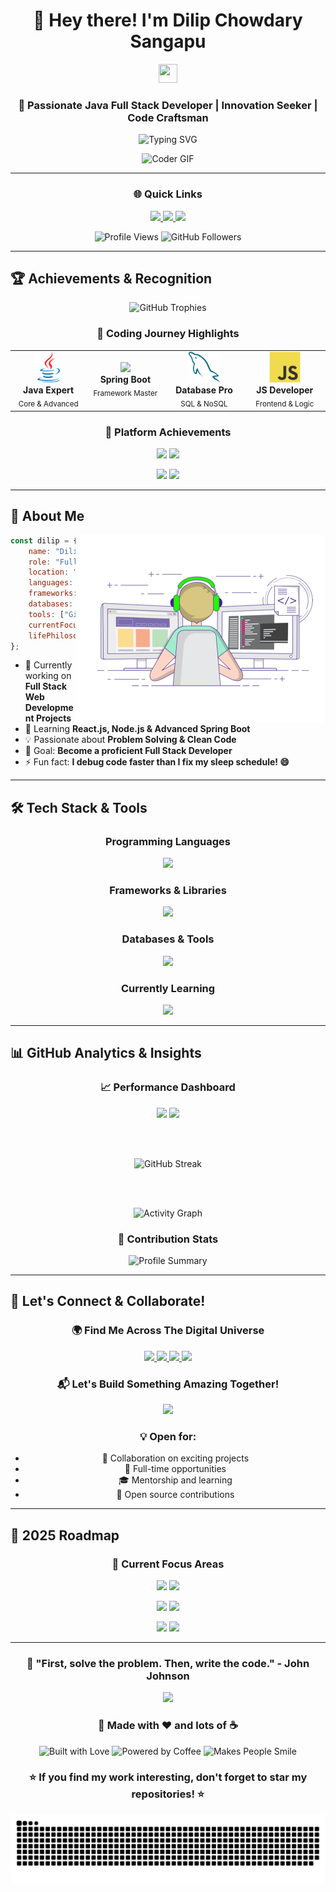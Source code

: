 <div align="center">

# 👋 Hey there! I'm Dilip Chowdary Sangapu

<img src="https://raw.githubusercontent.com/MartinHeinz/MartinHeinz/master/wave.gif" width="30px" height="30px">

### 🚀 Passionate Java Full Stack Developer | Innovation Seeker | Code Craftsman

<img src="https://readme-typing-svg.herokuapp.com?font=Fira+Code&size=24&duration=2500&pause=800&color=FF6B6B&center=true&vCenter=true&width=700&lines=Welcome+to+my+Digital+Universe!+🌟;Full+Stack+Developer+%7C+Java+Expert;React+%7C+Spring+Boot+%7C+MySQL;Transforming+Ideas+into+Reality;Building+Tomorrow's+Applications+Today!" alt="Typing SVG" />

<p align="center">
  <img src="https://media.giphy.com/media/SWoSkN6DxTszqIKEqv/giphy.gif" alt="Coder GIF" width="500">
</p>

---

### 🌐 **Quick Links**

<p align="center">
  <a href="https://dilip-portfolio07.netlify.app/" target="_blank">
    <img src="https://img.shields.io/badge/🌐_Portfolio-Visit_Now-FF6B6B?style=for-the-badge&logo=netlify&logoColor=white" />
  </a>
  <a href="https://drive.google.com/file/d/1_3ag5_WPbGGEDQH-uzcURbh5feNf7bMc/view?usp=drive_link" target="_blank">
    <img src="https://img.shields.io/badge/📄_Resume-Download-4ECDC4?style=for-the-badge&logo=google-drive&logoColor=white" />
  </a>
  <a href="https://github.com/Dilipsangapu" target="_blank">
    <img src="https://img.shields.io/badge/💻_GitHub-Follow-45B7D1?style=for-the-badge&logo=github&logoColor=white" />
  </a>
</p>

<p align="center">
  <img src="https://komarev.com/ghpvc/?username=Dilipsangapu&label=Profile%20Views&color=blueviolet&style=for-the-badge" alt="Profile Views" />
  <img src="https://img.shields.io/github/followers/Dilipsangapu?label=Followers&style=for-the-badge&color=success" alt="GitHub Followers" />
</p>

</div>

---

## 🏆 **Achievements & Recognition**

<div align="center">
  
<img src="https://github-profile-trophy.vercel.app/?username=Dilipsangapu&theme=radical&no-frame=true&column=4&margin-w=15&margin-h=15&no-bg=true" alt="GitHub Trophies" />

### 🎯 **Coding Journey Highlights**

<div align="center">
  
<table>
<tr>
<td align="center" width="200px">
<img src="https://raw.githubusercontent.com/devicons/devicon/master/icons/java/java-original.svg" width="50"/>
<br><strong>Java Expert</strong>
<br><sub>Core & Advanced</sub>
</td>
<td align="center" width="200px">
<img src="https://cdn.jsdelivr.net/gh/devicons/devicon/icons/spring/spring-original.svg" width="50"/>
<br><strong>Spring Boot</strong>
<br><sub>Framework Master</sub>
</td>
<td align="center" width="200px">
<img src="https://raw.githubusercontent.com/devicons/devicon/master/icons/mysql/mysql-original.svg" width="50"/>
<br><strong>Database Pro</strong>
<br><sub>SQL & NoSQL</sub>
</td>
<td align="center" width="200px">
<img src="https://raw.githubusercontent.com/devicons/devicon/master/icons/javascript/javascript-original.svg" width="50"/>
<br><strong>JS Developer</strong>
<br><sub>Frontend & Logic</sub>
</td>
</tr>
</table>

</div>

### 🌟 **Platform Achievements**

<p align="center">
  <img src="https://img.shields.io/badge/LeetCode-Problems_Solved_50+-FF8C00?style=for-the-badge&logo=leetcode&logoColor=white&labelColor=1a1a1a" />
  <img src="https://img.shields.io/badge/HackerRank-5_Star_Java-00EA64?style=for-the-badge&logo=hackerrank&logoColor=white&labelColor=1a1a1a" />
</p>

<p align="center">
  <img src="https://img.shields.io/badge/CodeChef-Problem_Solver-5B4638?style=for-the-badge&logo=codechef&logoColor=white&labelColor=1a1a1a" />
  <img src="https://img.shields.io/badge/GitHub-Active_Contributor-181717?style=for-the-badge&logo=github&logoColor=white&labelColor=1a1a1a" />
</p>

</div>

---

## 🚀 **About Me**

<div align="center">
  <img align="right" alt="Coding" width="400" src="https://raw.githubusercontent.com/devSouvik/devSouvik/master/gif3.gif">
</div>

```javascript
const dilip = {
    name: "Dilip Chowdary Sangapu",
    role: "Full Stack Developer",
    location: "India 🇮🇳",
    languages: ["Java", "JavaScript", "C", "HTML", "CSS"],
    frameworks: ["Spring Boot", "Bootstrap", "React"],
    databases: ["MySQL", "MongoDB"],
    tools: ["Git", "VS Code", "IntelliJ IDEA"],
    currentFocus: "Building scalable web applications",
    lifePhilosophy: "Code with passion, learn continuously! 💫"
};
```

- 🔭 Currently working on **Full Stack Web Development Projects**
- 🌱 Learning **React.js, Node.js & Advanced Spring Boot**
- 💡 Passionate about **Problem Solving & Clean Code**
- 🎯 Goal: **Become a proficient Full Stack Developer**
- ⚡ Fun fact: **I debug code faster than I fix my sleep schedule! 😄**

---

## 🛠️ **Tech Stack & Tools**

<div align="center">

### **Programming Languages**
<p>
  <img src="https://skillicons.dev/icons?i=java,js,c,html,css" />
</p>

### **Frameworks & Libraries**
<p>
  <img src="https://skillicons.dev/icons?i=spring,bootstrap,react,nodejs" />
</p>

### **Databases & Tools**
<p>
  <img src="https://skillicons.dev/icons?i=mysql,mongodb,git,github,vscode,idea,arduino" />
</p>

### **Currently Learning**
<p>
  <img src="https://skillicons.dev/icons?i=react,nodejs,docker,aws" />
</p>

</div>

---

## 📊 **GitHub Analytics & Insights**

<div align="center">
  
### 📈 **Performance Dashboard**

<img width="49%" src="https://github-readme-stats.vercel.app/api?username=Dilipsangapu&show_icons=true&theme=radical&include_all_commits=true&count_private=true&hide_border=true&bg_color=0D1117&title_color=FF6B6B&icon_color=FF6B6B&text_color=C9D1D9"/>
<img width="49%" src="https://github-readme-stats.vercel.app/api/top-langs/?username=Dilipsangapu&layout=compact&theme=radical&langs_count=8&hide_border=true&bg_color=0D1117&title_color=FF6B6B&text_color=C9D1D9"/>

<br><br>

<img width="70%" src="https://github-readme-streak-stats.herokuapp.com/?user=Dilipsangapu&theme=radical&hide_border=true&background=0D1117&stroke=FF6B6B&ring=FF6B6B&fire=FFD700&currStreakLabel=FF6B6B" alt="GitHub Streak" />

<br><br>

<img width="90%" src="https://github-readme-activity-graph.vercel.app/graph?username=Dilipsangapu&theme=github-compact&hide_border=true&bg_color=0D1117&color=FF6B6B&line=FF6B6B&point=FFD700" alt="Activity Graph" />

### 🏅 **Contribution Stats**
<p>
  <img src="https://github-profile-summary-cards.vercel.app/api/cards/profile-details?username=Dilipsangapu&theme=radical" alt="Profile Summary" />
</p>

</div>

---

## 🤝 **Let's Connect & Collaborate!**

<div align="center">

### 🌍 **Find Me Across The Digital Universe**

<a href="https://www.linkedin.com/in/dilip-chowdary-s/" target="_blank">
  <img src="https://img.shields.io/badge/LinkedIn-Connect_with_me-0077B5?style=for-the-badge&logo=linkedin&logoColor=white&labelColor=0077B5" />
</a>

<a href="https://leetcode.com/u/dilipchowdarys/" target="_blank">
  <img src="https://img.shields.io/badge/LeetCode-Solve_Problems-FFA116?style=for-the-badge&logo=leetcode&logoColor=black&labelColor=FFA116" />
</a>

<a href="https://www.hackerrank.com/profile/dilip2003chowda1" target="_blank">
  <img src="https://img.shields.io/badge/HackerRank-Challenge_Me-2EC866?style=for-the-badge&logo=hackerrank&logoColor=white&labelColor=2EC866" />
</a>

<a href="https://www.codechef.com/users/dilipsangapu" target="_blank">
  <img src="https://img.shields.io/badge/CodeChef-Compete_Together-5B4638?style=for-the-badge&logo=codechef&logoColor=white&labelColor=5B4638" />
</a>

### 📬 **Let's Build Something Amazing Together!**

<a href="mailto:dilip2003chowdary@gmail.com">
  <img src="https://img.shields.io/badge/Email_Me-Let's_Talk-D14836?style=for-the-badge&logo=gmail&logoColor=white&labelColor=D14836" />
</a>

### 💡 **Open for:**
- 🤝 Collaboration on exciting projects
- 💼 Full-time opportunities  
- 🎓 Mentorship and learning
- 🚀 Open source contributions

</div>

---

## 🎯 **2025 Roadmap**

<div align="center">

### 🚀 **Current Focus Areas**

<p>
  <img src="https://img.shields.io/badge/🔥_Master_React_&_Node.js-In_Progress-orange?style=for-the-badge" />
  <img src="https://img.shields.io/badge/⚡_LeetCode_Journey-50+_Problems-success?style=for-the-badge" />
</p>

<p>
  <img src="https://img.shields.io/badge/💼_Full_Stack_Developer-Job_Ready-blue?style=for-the-badge" />
  <img src="https://img.shields.io/badge/🌟_Portfolio_Projects-Building-purple?style=for-the-badge" />
</p>

<p>
  <img src="https://img.shields.io/badge/📚_Open_Source-Contributing-brightgreen?style=for-the-badge" />
  <img src="https://img.shields.io/badge/🎓_Continuous_Learning-Always_On-yellow?style=for-the-badge" />
</p>

</div>

---

<div align="center">
  
### 💫 **"First, solve the problem. Then, write the code."** - John Johnson

<img src="https://capsule-render.vercel.app/api?type=waving&color=gradient&customColorList=6,11,20&height=150&section=footer&text=Thanks%20for%20Visiting!&fontSize=42&fontColor=fff&animation=twinkling&fontAlignY=75"/>

### 🌟 **Made with ❤️ and lots of ☕**

<p align="center">
  <img src="https://forthebadge.com/images/badges/built-with-love.svg" alt="Built with Love" />
  <img src="https://forthebadge.com/images/badges/powered-by-coffee.svg" alt="Powered by Coffee" />
  <img src="https://forthebadge.com/images/badges/makes-people-smile.svg" alt="Makes People Smile" />
</p>

### ⭐ **If you find my work interesting, don't forget to star my repositories!** ⭐

<img src="https://raw.githubusercontent.com/platane/snk/output/github-contribution-grid-snake-dark.svg" alt="Snake animation" />

</div>

